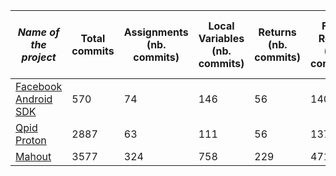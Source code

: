 | *Name of the project*                                                    | Total commits | Assignments (nb. commits) | Local Variables (nb. commits) | Returns (nb. commits) | Field Reads (nb. commits) | Error while using Diff (files) | 
|--------------------------------------------------------------------------|---------------|---------------------------|-------------------------------|-----------------------|---------------------------|--------------------------------|
| [Facebook Android SDK](https://github.com/facebook/facebook-android-sdk) | 570           | 74                        | 146                           | 56                    | 140                       | 234                            | 
| [Qpid Proton](https://github.com/apache/qpid-proton)                     | 2887          | 63                        | 111                           | 56                    | 137                       | 18                             | 
| [Mahout](https://github.com/apache/mahout)                               | 3577          | 324                       | 758                           | 229                   | 471                       | 877                            | 
